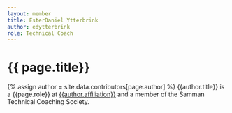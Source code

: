 ```yaml
---
layout: member
title: EsterDaniel Ytterbrink
author: edytterbrink
role: Technical Coach
---
```


# {{ page.title}}
{% assign author = site.data.contributors[page.author] %}
{{author.title}} is a {{page.role}} at [{{author.affiliation}}]({{author.url}}) and a member of the Samman Technical Coaching Society.